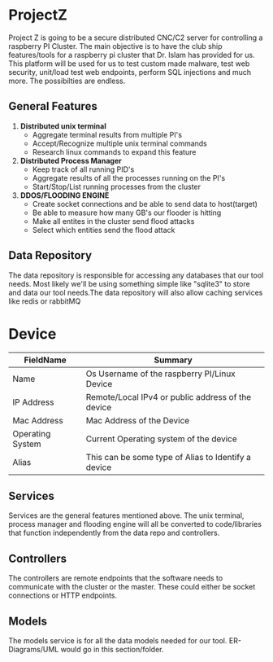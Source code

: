 # ProjectZ
Project Z is going to be a secure distributed CNC/C2 server for controlling a raspberry PI Cluster. The main objective is to have the club ship features/tools for a raspberry pi cluster that Dr. Islam has provided for us. This platform will be used for us to test custom made malware, test web security, unit/load test web endpoints, perform SQL injections and much more. The possibilties are endless.


## General Features

1. **Distributed unix terminal**
    * Aggregate terminal results from multiple PI's
    * Accept/Recognize multiple unix terminal commands
    * Research linux commands to expand this feature
2. **Distributed Process Manager**
    * Keep track of all running PID's
    * Aggregate results of all the processes running on the PI's
    * Start/Stop/List running processes from the cluster
3. **DDOS/FLOODING ENGINE**
    * Create socket connections and be able to send data to host(target)
    * Be able to measure how many GB's our flooder is hitting
    * Make all entites in the cluster send flood attacks
    * Select which entities send the flood attack


## Data Repository
The data repository is responsible for accessing any databases that our tool needs. Most likely we'll be using something simple like "sqlite3" to store and data our tool needs.The data repository will also allow caching services like redis or rabbitMQ


# Device 

| FieldName        | Summary                                             |
|------------------|-----------------------------------------------------|
| Name             | Os Username of the raspberry PI/Linux Device        |
| IP Address       | Remote/Local IPv4 or public address of the device   |
| Mac Address      | Mac Address of the Device                           |
| Operating System | Current Operating system of the device              |
| Alias            | This can be some type of Alias to Identify a device |

## Services
Services are the general features mentioned above. The unix terminal, process manager and flooding engine will all be converted to code/libraries that function independently from the data repo and controllers.


## Controllers
The controllers are remote endpoints that the software needs to communicate with the cluster or the master. These could either be socket connections or HTTP endpoints.


## Models
The models service is for all the data models needed for our tool. ER-Diagrams/UML would go in this section/folder.


